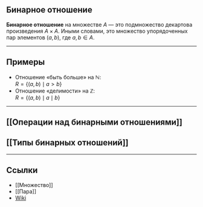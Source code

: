 ## Бинарное отношение
**Бинарное отношение** на множестве $A$ — это подмножество декартова произведения $A \times A$. Иными словами, это множество упорядоченных пар элементов $(a, b)$, где $a, b \in A$.

---
## Примеры
- Отношение «быть больше» на $\mathbb{N}$:  
  $R = \{ (a, b) \mid a > b \}$
- Отношение «делимости» на $\mathbb{Z}$:  
  $R = \{ (a, b) \mid a \mid b \}$

---
## [[Операции над бинарными отношениями]]
## [[Типы бинарных отношений]]

---
## Ссылки
- [[Множество]]
- [[Пара]]
- [Wiki](https://ru.wikipedia.org/wiki/Бинарное_отношение)
